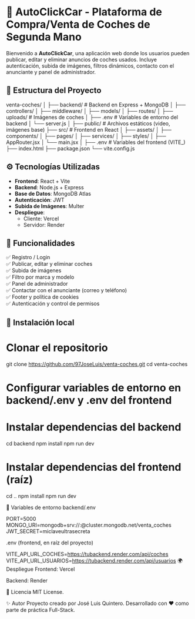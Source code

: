 # 🚗 AutoClickCar - Plataforma de Compra/Venta de Coches de Segunda Mano

Bienvenido a **AutoClickCar**, una aplicación web donde los usuarios pueden publicar, editar y eliminar anuncios de coches usados. Incluye autenticación, subida de imágenes, filtros dinámicos, contacto con el anunciante y panel de administrador.

## 📁 Estructura del Proyecto

venta-coches/
│
├── backend/ # Backend en Express + MongoDB
│ ├── controllers/
│ ├── middleware/
│ ├── models/
│ ├── routes/
│ ├── uploads/ # Imágenes de coches
│ ├── .env # Variables de entorno del backend
│ └── server.js
│
├── public/ # Archivos estáticos (video, imágenes base)
├── src/ # Frontend en React
│ ├── assets/
│ ├── components/
│ ├── pages/
│ ├── services/
│ ├── styles/
│ ├── AppRouter.jsx
│ └── main.jsx
│
├── .env # Variables del frontend (VITE_)
├── index.html
├── package.json
└── vite.config.js

## ⚙️ Tecnologías Utilizadas

- **Frontend**: React + Vite
- **Backend**: Node.js + Express
- **Base de Datos**: MongoDB Atlas
- **Autenticación**: JWT
- **Subida de Imágenes**: Multer
- **Despliegue**:
  - Cliente: Vercel
  - Servidor: Render

## 🚀 Funcionalidades

✅ Registro / Login  
✅ Publicar, editar y eliminar coches  
✅ Subida de imágenes  
✅ Filtro por marca y modelo  
✅ Panel de administrador  
✅ Contactar con el anunciante (correo y teléfono)  
✅ Footer y política de cookies  
✅ Autenticación y control de permisos

## 🧪 Instalación local

# Clonar el repositorio
git clone https://github.com/97JoseLuis/venta-coches.git
cd venta-coches

# Configurar variables de entorno en backend/.env y .env del frontend

# Instalar dependencias del backend
cd backend
npm install
npm run dev

# Instalar dependencias del frontend (raíz)
cd ..
npm install
npm run dev

🔐 Variables de entorno
backend/.env

PORT=5000
MONGO_URI=mongodb+srv://<usuario>:<password>@cluster.mongodb.net/venta_coches
JWT_SECRET=miclaveultrasecreta

.env (frontend, en raíz del proyecto)

VITE_API_URL_COCHES=https://tubackend.render.com/api/coches
VITE_API_URL_USUARIOS=https://tubackend.render.com/api/usuarios
🌍 Despliegue
Frontend: Vercel

Backend: Render


📄 Licencia
MIT License.

✨ Autor
Proyecto creado por José Luis Quintero.
Desarrollado con ❤️ como parte de práctica Full-Stack.